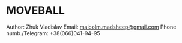 MOVEBALL
===

Author: Zhuk Vladislav
Email: malcolm.madsheep@gmail.com
Phone numb./Telegram: +38(066)041-94-95